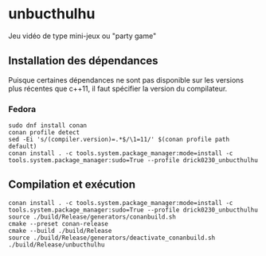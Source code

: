 # unbucthulhu
Jeu vidéo de type mini-jeux ou "party game"

## Installation des dépendances

Puisque certaines dépendances ne sont pas disponible sur les versions plus récentes que c++11, il faut spécifier la version du compilateur.

### Fedora

```SH
sudo dnf install conan
conan profile detect
sed -Ei 's/(compiler.version)=.*$/\1=11/' $(conan profile path default)
conan install . -c tools.system.package_manager:mode=install -c tools.system.package_manager:sudo=True --profile drick0230_unbucthulhu
```

## Compilation et exécution

```SH
conan install . -c tools.system.package_manager:mode=install -c tools.system.package_manager:sudo=True --profile drick0230_unbucthulhu
source ./build/Release/generators/conanbuild.sh
cmake --preset conan-release
cmake --build ./build/Release
source ./build/Release/generators/deactivate_conanbuild.sh
./build/Release/unbucthulhu
```
